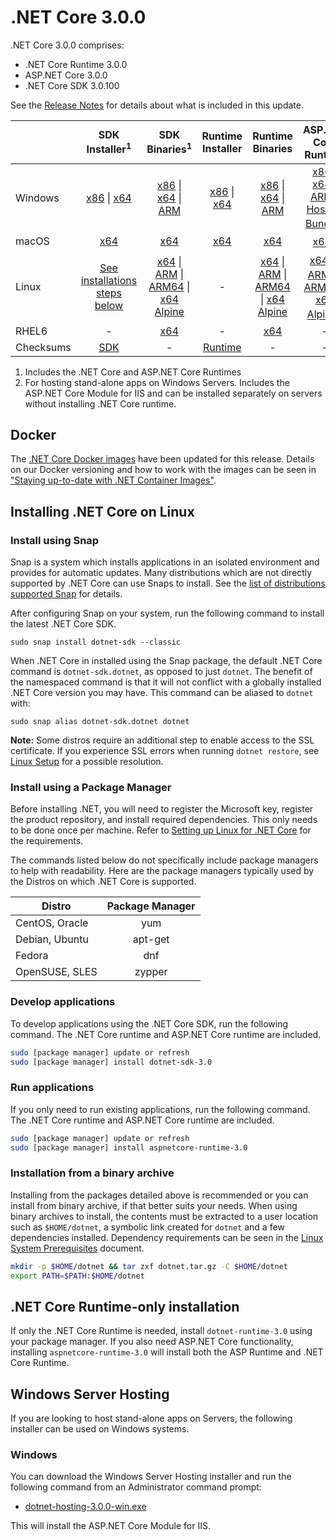 # .NET Core 3.0.0

.NET Core 3.0.0 comprises:

* .NET Core Runtime 3.0.0
* ASP.NET Core 3.0.0
* .NET Core SDK 3.0.100

See the [Release Notes](https://github.com/dotnet/core/blob/main/release-notes/3.0/3.0.0/3.0.0.md) for details about what is included in this update.

|           | SDK Installer<sup>1</sup>                        | SDK Binaries<sup>1</sup>                 | Runtime Installer                                        | Runtime Binaries                                 | ASP.NET Core Runtime           |
| --------- | :------------------------------------------:     | :----------------------:                 | :---------------------------:                            | :-------------------------:                      | :-----------------:            |
| Windows   | [x86][dotnet-sdk-win-x86.exe] \| [x64][dotnet-sdk-win-x64.exe] | [x86][dotnet-sdk-win-x86.zip] \| [x64][dotnet-sdk-win-x64.zip] \| [ARM][dotnet-sdk-win-arm.zip] | [x86][dotnet-runtime-win-x86.exe] \| [x64][dotnet-runtime-win-x64.exe] | [x86][dotnet-runtime-win-x86.zip] \| [x64][dotnet-runtime-win-x64.zip] \| [ARM][dotnet-runtime-win-arm.zip] | [x86][aspnetcore-runtime-win-x86.exe] \| [x64][aspnetcore-runtime-win-x64.exe] \| [ARM][aspnetcore-runtime-win-arm.zip] \| <br> [Hosting Bundle][dotnet-hosting-win.exe]<sup>2</sup> |
| macOS     | [x64][dotnet-sdk-osx-x64.pkg]  | [x64][dotnet-sdk-osx-x64.tar.gz]     | [x64][dotnet-runtime-osx-x64.pkg] | [x64][dotnet-runtime-osx-x64.tar.gz] | [x64][aspnetcore-runtime-osx-x64.tar.gz]<sup>1</sup>
| Linux     | [See installations steps below][linux-install]   | [x64][dotnet-sdk-linux-x64.tar.gz] \| [ARM][dotnet-sdk-linux-arm.tar.gz] \| [ARM64][dotnet-sdk-linux-arm64.tar.gz] \| [x64 Alpine][dotnet-sdk-linux-musl-x64.tar.gz] | - | [x64][dotnet-runtime-linux-x64.tar.gz] \| [ARM][dotnet-runtime-linux-arm.tar.gz] \| [ARM64][dotnet-runtime-linux-arm64.tar.gz] \| [x64 Alpine][dotnet-runtime-linux-musl-x64.tar.gz] | [x64][aspnetcore-runtime-linux-x64.tar.gz]<sup>1</sup>  \| [ARM][aspnetcore-runtime-linux-arm.tar.gz]<sup>1</sup> \| [ARM64][aspnetcore-runtime-linux-arm64.tar.gz] \| [x64 Alpine][aspnetcore-runtime-linux-musl-x64.tar.gz]<sup>1</sup> |
| RHEL6     | -                                                | [x64][dotnet-sdk-rhel.6-x64.tar.gz]                    | -                                                        | [x64][dotnet-runtime-rhel.6-x64.tar.gz] | - |
| Checksums | [SDK][checksums]                             | -                                        | [Runtime][checksums]                             | - | - |

1. Includes the .NET Core and ASP.NET Core Runtimes
2. For hosting stand-alone apps on Windows Servers. Includes the ASP.NET Core Module for IIS and can be installed separately on servers without installing .NET Core runtime.

## Docker

The [.NET Core Docker images](https://hub.docker.com/r/microsoft/dotnet/) have been updated for this release. Details on our Docker versioning and how to work with the images can be seen in ["Staying up-to-date with .NET Container Images"](https://devblogs.microsoft.com/dotnet/staying-up-to-date-with-net-container-images/).

## Installing .NET Core on Linux

### Install using Snap

Snap is a system which installs applications in an isolated environment and provides for automatic updates. Many distributions which are not directly supported by .NET Core can use Snaps to install. See the [list of distributions supported Snap](https://docs.snapcraft.io/installing-snapd/6735) for details.

After configuring Snap on your system, run the following command to install the latest .NET Core SDK.

`sudo snap install dotnet-sdk --classic`

When .NET Core in installed using the Snap package, the default .NET Core command is `dotnet-sdk.dotnet`, as opposed to just `dotnet`. The benefit of the namespaced command is that it will not conflict with a globally installed .NET Core version you may have. This command can be aliased to `dotnet` with:

`sudo snap alias dotnet-sdk.dotnet dotnet`

**Note:** Some distros require an additional step to enable access to the SSL certificate. If you experience SSL errors when running `dotnet restore`, see [Linux Setup](https://github.com/dotnet/core/blob/main/Documentation/linux-setup.md) for a possible resolution.

### Install using a Package Manager

Before installing .NET, you will need to register the Microsoft key, register the product repository, and install required dependencies. This only needs to be done once per machine. Refer to [Setting up Linux for .NET Core][linux-setup] for the requirements.

The commands listed below do not specifically include package managers to help with readability. Here are the package managers typically used by the Distros on which .NET Core is supported.

| Distro | Package Manager  |
| ---             | :----:  |
| CentOS, Oracle  | yum     |
| Debian, Ubuntu  | apt-get |
| Fedora          | dnf     |
| OpenSUSE, SLES  | zypper  |

### Develop applications

To develop applications using the .NET Core SDK, run the following command. The .NET Core runtime and ASP.NET Core runtime are included.

```bash
sudo [package manager] update or refresh
sudo [package manager] install dotnet-sdk-3.0
```

### Run applications

If you only need to run existing applications, run the following command. The .NET Core runtime and ASP.NET Core runtime are included.

```bash
sudo [package manager] update or refresh
sudo [package manager] install aspnetcore-runtime-3.0
```

### Installation from a binary archive

Installing from the packages detailed above is recommended or you can install from binary archive, if that better suits your needs. When using binary archives to install, the contents must be extracted to a user location such as `$HOME/dotnet`, a symbolic link created for `dotnet` and a few dependencies installed. Dependency requirements can be seen in the [Linux System Prerequisites](https://github.com/dotnet/core/blob/main/Documentation/linux-prereqs.md) document.

```bash
mkdir -p $HOME/dotnet && tar zxf dotnet.tar.gz -C $HOME/dotnet
export PATH=$PATH:$HOME/dotnet
```

## .NET Core Runtime-only installation

If only the .NET Core Runtime is needed, install `dotnet-runtime-3.0` using your package manager. If you also need ASP.NET Core functionality, installing `aspnetcore-runtime-3.0` will install both the ASP Runtime and .NET Core Runtime.

## Windows Server Hosting

If you are looking to host stand-alone apps on Servers, the following installer can be used on Windows systems.

### Windows

You can download the Windows Server Hosting installer and run the following command from an Administrator command prompt:

* [dotnet-hosting-3.0.0-win.exe][dotnet-hosting-win.exe]

This will install the ASP.NET Core Module for IIS.


[blob-runtime]: https://dotnetcli.blob.core.windows.net/dotnet/Runtime/
[blob-sdk]: https://dotnetcli.blob.core.windows.net/dotnet/Sdk/
[release-notes]: https://github.com/dotnet/core/blob/main/release-notes/3.0/3.0.0/3.0.0.md

[//]: # ( Runtime 3.0.0)
[dotnet-hosting-win.exe]: https://download.visualstudio.microsoft.com/download/pr/bf608208-38aa-4a40-9b71-ae3b251e110a/bc1cecb14f75cc83dcd4bbc3309f7086/dotnet-hosting-3.0.0-win.exe
[dotnet-runtime-linux-arm.tar.gz]: https://download.visualstudio.microsoft.com/download/pr/0c5e013b-fa57-44dc-85bf-746885181278/58647e532fcc3a45209c13cdfbf30c74/dotnet-runtime-3.0.0-linux-arm.tar.gz
[dotnet-runtime-linux-arm64.tar.gz]: https://download.visualstudio.microsoft.com/download/pr/707fd000-c376-40de-9862-cabc46a344ec/82e0a3c816247bad4563c3e74655f7cf/dotnet-runtime-3.0.0-linux-arm64.tar.gz
[dotnet-runtime-linux-musl-x64.tar.gz]: https://download.visualstudio.microsoft.com/download/pr/af1de242-ec6f-4ecd-8ed3-0a0e9a526e28/c2efbe5b8f24603e1f1160b1a48912a2/dotnet-runtime-3.0.0-linux-musl-x64.tar.gz
[dotnet-runtime-linux-x64.tar.gz]: https://download.visualstudio.microsoft.com/download/pr/a5ff9cbb-d558-49d1-9fd2-410cb1c8b095/a940644f4133b81446cb3733a620983a/dotnet-runtime-3.0.0-linux-x64.tar.gz
[dotnet-runtime-osx-x64.pkg]: https://download.visualstudio.microsoft.com/download/pr/1b09851c-1c1a-4aeb-a94a-7065db8741c0/b22a0b5501191fe1a263913d8ed11b2e/dotnet-runtime-3.0.0-osx-x64.pkg
[dotnet-runtime-osx-x64.tar.gz]: https://download.visualstudio.microsoft.com/download/pr/68123d89-73c0-40b0-ba9b-93667c25663b/001f66f8ec4666421acc16f74209aa99/dotnet-runtime-3.0.0-osx-x64.tar.gz
[dotnet-runtime-rhel.6-x64.tar.gz]: https://download.visualstudio.microsoft.com/download/pr/d78bd3a0-3f8b-4bae-abc4-cd1537d7ed75/3fe2e28ee47a80e44838a4e22d07284b/dotnet-runtime-3.0.0-rhel.6-x64.tar.gz
[dotnet-runtime-win-arm.zip]: https://download.visualstudio.microsoft.com/download/pr/a29804d8-da5a-4351-b93f-216b19ae462c/77563df12d57f63bd812f9894b0a2091/dotnet-runtime-3.0.0-win-arm.zip
[dotnet-runtime-win-x64.exe]: https://download.visualstudio.microsoft.com/download/pr/b3b81103-619a-48d8-ac1b-e03bbe153b7c/566b0f50872164abd1478a5b3ec38ffa/dotnet-runtime-3.0.0-win-x64.exe
[dotnet-runtime-win-x64.zip]: https://download.visualstudio.microsoft.com/download/pr/f15b7c04-2900-4a14-9c01-ccd66a4323cc/17a6bbd44f0d0a85d219dd9e166a89ca/dotnet-runtime-3.0.0-win-x64.zip
[dotnet-runtime-win-x86.exe]: https://download.visualstudio.microsoft.com/download/pr/ffc76eb1-6293-46e9-8d31-ad804995f870/ccf2eeafb0bdf336a092bfdd52a0dfca/dotnet-runtime-3.0.0-win-x86.exe
[dotnet-runtime-win-x86.zip]: https://download.visualstudio.microsoft.com/download/pr/0205db4f-5819-4ecb-be78-3dfd23fe0f97/ec5633cbed223ea6a4c3b2ce0d0c7163/dotnet-runtime-3.0.0-win-x86.zip
[dotnet-targeting-pack-osx-x64.pkg]: https://download.visualstudio.microsoft.com/download/pr/239d7cd9-643b-43c9-9a60-8274340d8580/0631fc7e063b168ee89a2b53af64f7d8/dotnet-targeting-pack-3.0.0-osx-x64.pkg
[netstandard-targeting-pack-osx-x64.pkg]: https://download.visualstudio.microsoft.com/download/pr/5d558117-f5e7-449b-b7ff-c7f1075397ea/1414784b285bd658ded76910f3e50b52/netstandard-targeting-pack-2.1.0-osx-x64.pkg
[windowsdesktop-runtime-win-x64.exe]: https://download.visualstudio.microsoft.com/download/pr/fe9d105b-5d40-4f12-b238-6b6e1af9f812/341fc13950347d95fef8522cb3d77009/windowsdesktop-runtime-3.0.0-win-x64.exe
[windowsdesktop-runtime-win-x86.exe]: https://download.visualstudio.microsoft.com/download/pr/03f6f2e1-bc0f-4185-b5c2-8399d5b3aac4/96f0664754609069159b7acd19772c77/windowsdesktop-runtime-3.0.0-win-x86.exe

[//]: # ( ASP 3.0.0)
[aspnetcore-runtime-linux-arm.tar.gz]: https://download.visualstudio.microsoft.com/download/pr/e9d4b012-a877-443c-8344-72ef910c86dd/b5e729b532d7b3b5488c97764bd0fb8e/aspnetcore-runtime-3.0.0-linux-arm.tar.gz
[aspnetcore-runtime-linux-arm64.tar.gz]: https://download.visualstudio.microsoft.com/download/pr/5cbf9f66-7945-43e2-9b7c-351f900e9893/2fcd48f3d4db99283ebdb46daf9bacec/aspnetcore-runtime-3.0.0-linux-arm64.tar.gz
[aspnetcore-runtime-linux-musl-arm64.tar.gz]: https://download.visualstudio.microsoft.com/download/pr/405f67c3-612c-4976-862a-9ce47e84c501/2658cc4eeb24a49f6670fe658b62268b/aspnetcore-runtime-3.0.0-linux-musl-arm64.tar.gz
[aspnetcore-runtime-linux-musl-x64.tar.gz]: https://download.visualstudio.microsoft.com/download/pr/2dd89dc5-add5-4582-9a72-7c55f447a069/ef2d3aa1e91e837a8400d5e69fc6952f/aspnetcore-runtime-3.0.0-linux-musl-x64.tar.gz
[aspnetcore-runtime-linux-x64.tar.gz]: https://download.visualstudio.microsoft.com/download/pr/b0c44e05-b7a1-4221-94ec-a0c0d3a11eed/afc61567dd6db8f097e244871889458c/aspnetcore-runtime-3.0.0-linux-x64.tar.gz
[aspnetcore-runtime-osx-x64.tar.gz]: https://download.visualstudio.microsoft.com/download/pr/3ab4125a-c616-4aec-8fdb-763039e99f1c/08a6d2546fbbd4b1b959e6a3da3b9eb4/aspnetcore-runtime-3.0.0-osx-x64.tar.gz
[aspnetcore-runtime-win-arm.zip]: https://download.visualstudio.microsoft.com/download/pr/a7d46559-0da7-4850-9c7f-59070923600e/4cf0abb8decc6ccf0f4a5e7195136da9/aspnetcore-runtime-3.0.0-win-arm.zip
[aspnetcore-runtime-win-x64.exe]: https://download.visualstudio.microsoft.com/download/pr/173b8a01-e65b-4880-af6e-12e45a865c69/f2529ad22ce8eeb0f28fd48dead5459a/aspnetcore-runtime-3.0.0-win-x64.exe
[aspnetcore-runtime-win-x64.zip]: https://download.visualstudio.microsoft.com/download/pr/02a17191-e966-4b89-9312-2cbad04fa8bd/0bd4537f7683f2c4d3986d30bfbb4344/aspnetcore-runtime-3.0.0-win-x64.zip
[aspnetcore-runtime-win-x86.exe]: https://download.visualstudio.microsoft.com/download/pr/cf69fd0f-6790-47bb-9243-e066387ee690/7352473dfba8771278e95f60b9193401/aspnetcore-runtime-3.0.0-win-x86.exe
[aspnetcore-runtime-win-x86.zip]: https://download.visualstudio.microsoft.com/download/pr/2723329d-d208-4ffa-990e-bbdd00ec56d7/0be01dcf5d4be996218da524a046ca31/aspnetcore-runtime-3.0.0-win-x86.zip
[aspnetcore-targeting-pack.tar.gz]: https://download.visualstudio.microsoft.com/download/pr/b59cd26f-fc90-4984-8363-b0b218486795/f6d9be56b63efcdaf2cf231a47ca0599/aspnetcore-targeting-pack-3.0.0.tar.gz
[aspnetcore-targeting-pack.zip]: https://download.visualstudio.microsoft.com/download/pr/c603586c-855f-49b4-b95f-54ac9f31bac0/d6c8a96d143fe7738b9ba6d927e70d6b/aspnetcore-targeting-pack-3.0.0.zip
[dotnet-hosting-win.exe]: https://download.visualstudio.microsoft.com/download/pr/bf608208-38aa-4a40-9b71-ae3b251e110a/bc1cecb14f75cc83dcd4bbc3309f7086/dotnet-hosting-3.0.0-win.exe

[//]: # ( SDK 3.0.100 )
[dotnet-sdk-linux-arm.tar.gz]: https://download.visualstudio.microsoft.com/download/pr/8ddb8193-f88c-4c4b-82a3-39fcced27e91/b8e0b9bf4cf77dff09ff86cc1a73960b/dotnet-sdk-3.0.100-linux-arm.tar.gz
[dotnet-sdk-linux-arm64.tar.gz]: https://download.visualstudio.microsoft.com/download/pr/cbc83a0e-895c-4959-99d9-21cd11596e64/b0e59c2ba2bd3ef0f592acbeae7ab27d/dotnet-sdk-3.0.100-linux-arm64.tar.gz
[dotnet-sdk-linux-musl-x64.tar.gz]: https://download.visualstudio.microsoft.com/download/pr/f9dc42c0-9b15-44e6-9d9b-ef341fdbf1a7/78b16d311f1c4366fed65e69eaece49d/dotnet-sdk-3.0.100-linux-musl-x64.tar.gz
[dotnet-sdk-linux-x64.tar.gz]: https://download.visualstudio.microsoft.com/download/pr/886b4a4c-30af-454b-8bec-81c72b7b4e1f/d1a0c8de9abb36d8535363ede4a15de6/dotnet-sdk-3.0.100-linux-x64.tar.gz
[dotnet-sdk-osx-x64.pkg]: https://download.visualstudio.microsoft.com/download/pr/5c281f95-91c4-499d-baa2-31fec919047a/38c6964d72438ac30032bce516b655d9/dotnet-sdk-3.0.100-osx-x64.pkg
[dotnet-sdk-osx-x64.tar.gz]: https://download.visualstudio.microsoft.com/download/pr/b9251194-4118-41cb-ae05-6763fb002e5d/1d398b4e97069fa4968628080b617587/dotnet-sdk-3.0.100-osx-x64.tar.gz
[dotnet-sdk-rhel.6-x64.tar.gz]: https://download.visualstudio.microsoft.com/download/pr/5d6a0da0-2da2-4c2c-ba9c-f086566d527f/7e2b7492d4142ae6e7d7c6a561f71cc0/dotnet-sdk-3.0.100-rhel.6-x64.tar.gz
[dotnet-sdk-win-arm.zip]: https://download.visualstudio.microsoft.com/download/pr/96e49889-2fc3-4d67-b89b-12dc6f67da74/bad15c477c4514d2faef8ab8e1bf42fc/dotnet-sdk-3.0.100-win-arm.zip
[dotnet-sdk-win-x64.exe]: https://download.visualstudio.microsoft.com/download/pr/53f250a1-318f-4350-8bda-3c6e49f40e76/e8cbbd98b08edd6222125268166cfc43/dotnet-sdk-3.0.100-win-x64.exe
[dotnet-sdk-win-x64.zip]: https://download.visualstudio.microsoft.com/download/pr/a24f4f34-ada1-433a-a437-5bc85fc2576a/7e886d06729949c15c96fe7e70faa8ae/dotnet-sdk-3.0.100-win-x64.zip
[dotnet-sdk-win-x86.exe]: https://download.visualstudio.microsoft.com/download/pr/16378a9f-1291-4c34-8625-ab4dfebfb74a/096945940a346e326368c070b8ecc050/dotnet-sdk-3.0.100-win-x86.exe
[dotnet-sdk-win-x86.zip]: https://download.visualstudio.microsoft.com/download/pr/8bcb1316-76a0-4ec9-a8b4-4a5da79dff36/32458bba334f532ceab30f2f7cbacce1/dotnet-sdk-3.0.100-win-x86.zip

[checksums]: https://dotnetcli.blob.core.windows.net/dotnet/checksums/3.0.0-sha.txt

[linux-install]: https://learn.microsoft.com/dotnet/core/install/linux
[linux-setup]: https://github.com/dotnet/core/blob/main/Documentation/linux-setup.md

[dotnet-blog]: https://devblogs.microsoft.com/dotnet/
